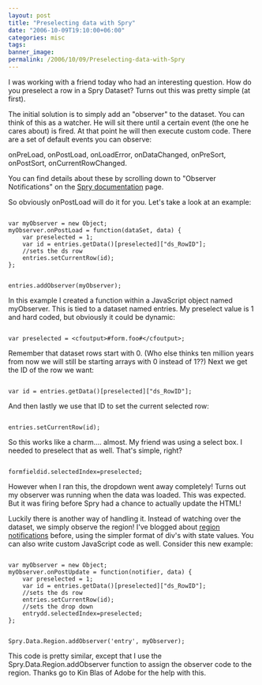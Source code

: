 ```yaml
---
layout: post
title: "Preselecting data with Spry"
date: "2006-10-09T19:10:00+06:00"
categories: misc 
tags: 
banner_image: 
permalink: /2006/10/09/Preselecting-data-with-Spry
---
```


I was working with a friend today who had an interesting question. How do you preselect a row in a Spry Dataset? Turns out this was pretty simple (at first).
<!--more-->
The initial solution is to simply add an "observer" to the dataset. You can think of this as a watcher. He will sit there until a certain event (the one he cares about) is fired. At that point he will then execute custom code. There are a set of default events you can observe:

onPreLoad, onPostLoad, onLoadError, onDataChanged, onPreSort, onPostSort, onCurrentRowChanged.

You can find details about these by scrolling down to "Observer Notifications" on the <a href="http://labs.adobe.com/technologies/spry/articles/data_set_overview/">Spry documentation</a> page.

So obviously onPostLoad will do it for you. Let's take a look at an example:

<code>
var myObserver = new Object;
myObserver.onPostLoad = function(dataSet, data) {
 	var preselected = 1;
 	var id = entries.getData()[preselected]["ds_RowID"];
 	//sets the ds row
 	entries.setCurrentRow(id);
};
 
entries.addObserver(myObserver);
</code>

In this example I created a function within a JavaScript object named myObserver. This is tied to a dataset named entries. My preselect value is 1 and hard coded, but obviously it could be dynamic:

<code>
var preselected = &lt;cfoutput&gt;#form.foo#&lt;/cfoutput&gt;;
</code>

Remember that dataset rows start with 0. (Who else thinks ten million years from now we will still be starting arrays with 0 instead of 1??) Next we get the ID of the row we want:

<code>
var id = entries.getData()[preselected]["ds_RowID"];
</code>

And then lastly we use that ID to set the current selected row:

<code>
entries.setCurrentRow(id);
</code>

So this works like a charm.... almost. My friend was using a select box. I needed to preselect that as well. That's simple, right?

<code>
formfieldid.selectedIndex=preselected;
</code>

However when I ran this, the dropdown went away completely! Turns out my observer was running when the data was loaded. This was expected. But it was firing before Spry had a chance to actually update the HTML!

Luckily there is another way of handling it. Instead of watching over the dataset, we simply observe the region! I've blogged about <a href="http://ray.camdenfamily.com/index.cfm/2006/7/14/New-features-in-Spry#more">region notifications</a> before, using the simpler format of div's with state values. You can also write custom JavaScript code as well. Consider this new example:

<code>
var myObserver = new Object;
myObserver.onPostUpdate = function(notifier, data) {
	var preselected = 1;
	var id = entries.getData()[preselected]["ds_RowID"];
	//sets the ds row
	entries.setCurrentRow(id);
	//sets the drop down
	entrydd.selectedIndex=preselected;
};

Spry.Data.Region.addObserver('entry', myObserver);
</code>

This code is pretty similar, except that I use the Spry.Data.Region.addObserver function to assign the observer code to the region. Thanks go to Kin Blas of Adobe for the help with this.
